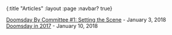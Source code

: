 {:title "Articles"
 :layout :page
 :navbar? true}
 

[Doomsday By Committee #1: Setting the Scene](https://ddft.wiki/posts-output/DDBC-001/) - January 3, 2018  
[Doomsday in 2017](https://ddft.wiki/posts-output/DD_2017/) - January 10, 2018  

